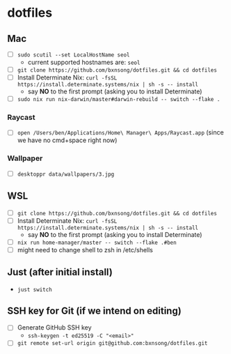 # dotfiles

## Mac

- [ ] `sudo scutil --set LocalHostName seol`
  - current supported hostnames are: `seol`
- [ ] `git clone https://github.com/bxnsong/dotfiles.git && cd dotfiles`
- [ ] Install Determinate Nix: `curl -fsSL https://install.determinate.systems/nix | sh -s -- install`
  - say **NO** to the first prompt (asking you to install Determinate)
- [ ] `sudo nix run nix-darwin/master#darwin-rebuild -- switch --flake .`

### Raycast

- [ ] `open /Users/ben/Applications/Home\ Manager\ Apps/Raycast.app` (since we have no cmd+space right now)

### Wallpaper

- [ ] `desktoppr data/wallpapers/3.jpg`

## WSL

- [ ] `git clone https://github.com/bxnsong/dotfiles.git && cd dotfiles`
- [ ] Install Determinate Nix: `curl -fsSL https://install.determinate.systems/nix | sh -s -- install`
  - say **NO** to the first prompt (asking you to install Determinate)
- [ ] `nix run home-manager/master -- switch --flake .#ben`
- [ ] might need to change shell to zsh in /etc/shells

## Just (after initial install)

- `just switch`

## SSH key for Git (if we intend on editing)

- [ ] Generate GitHub SSH key
  - `ssh-keygen -t ed25519 -C "<email>"`
- [ ] `git remote set-url origin git@github.com:bxnsong/dotfiles.git`